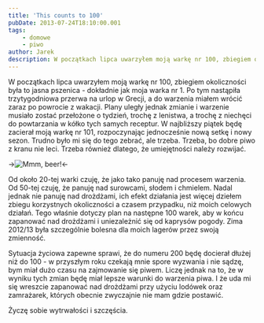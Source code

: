 ```yaml
---
title: 'This counts to 100'
pubDate: 2013-07-24T18:10:00.001
tags:
    - domowe
    - piwo
author: Jarek
description: W początkach lipca uwarzyłem moją warkę nr 100, zbiegiem okoliczności była to jasna pszenica - dokładnie jak moja warka nr 1.
---
```


W początkach lipca uwarzyłem moją warkę nr 100, zbiegiem okoliczności była to jasna pszenica - dokładnie jak moja warka nr 1. Po tym nastąpiła trzytygodniowa przerwa na urlop w Grecji, a do warzenia miałem wrócić zaraz po powrocie z wakacji. Plany uległy jednak zmianie i warzenie musiało zostać przełożone o tydzień, trochę z lenistwa, a trochę z niechęci do powtarzania w kółko tych samych receptur. W najbliższy piątek będę zacierał moją warkę nr 101, rozpoczynając jednocześnie nową setkę i nowy sezon. Trudno było mi się do tego zebrać, ale trzeba. Trzeba, bo dobre piwo z kranu nie leci. Trzeba również dlatego, że umiejętności należy rozwijać.

->![Mmm, beer!](http://3.bp.blogspot.com/-8BO1IfTQ2D8/UdFKlNH9WBI/AAAAAAAAC6U/-FQhkjbrRUc/s800/%255BUNSET%255D)<-

Od około 20-tej warki czuję, że jako tako panuję nad procesem warzenia. Od 50-tej czuję, że panuję nad surowcami, słodem i chmielem. Nadal jednak nie panuję nad drożdżami, ich efekt działania jest więcej dziełem zbiegu korzystnych okoliczności a czasem przypadku, niż moich celowych działań. Tego właśnie dotyczy plan na następne 100 warek, aby w końcu zapanować nad drożdżami i uniezależnić się od kaprysów pogody. Zima 2012/13 była szczególnie bolesna dla moich lagerów przez swoją zmienność.

Sytuacja życiowa zapewne sprawi, że do numeru 200 będę docierał dłużej niż do 100 - w przyszłym roku czekają mnie spore wyzwania i nie sądzę, bym miał dużo czasu na zajmowanie się piwem. Liczę jednak na to, że w wyniku tych zmian będę miał lepsze warunki do warzenia piwa. I że uda mi się wreszcie zapanować nad drożdżami przy użyciu lodówek oraz zamrażarek, których obecnie zwyczajnie nie mam gdzie postawić.

Życzę sobie wytrwałości i szczęścia.
